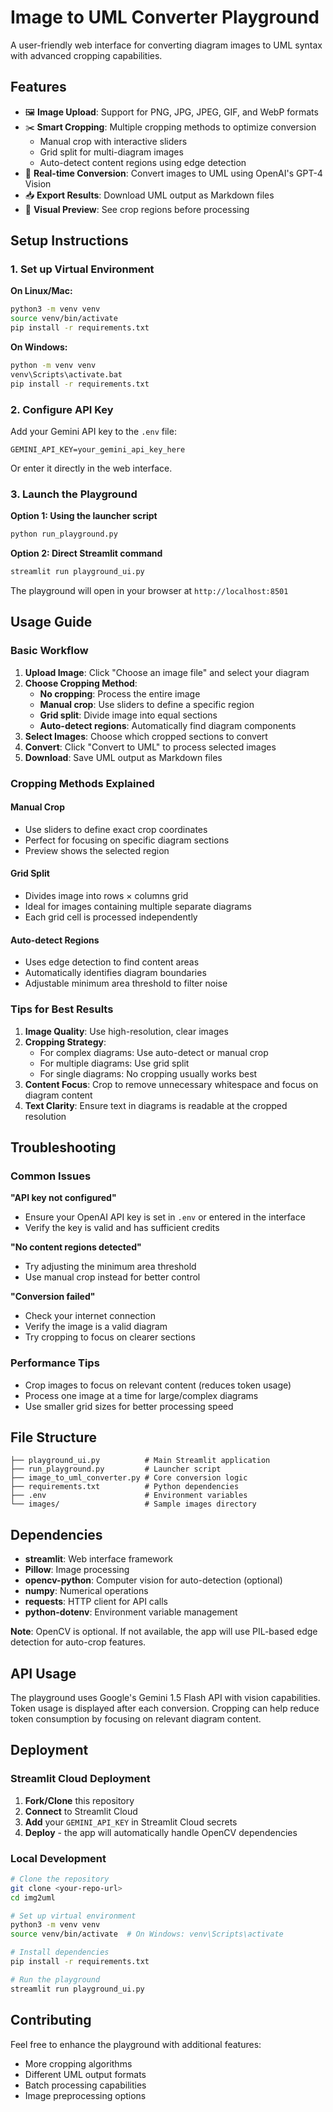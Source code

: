 # Image to UML Converter Playground

A user-friendly web interface for converting diagram images to UML syntax with advanced cropping capabilities.

## Features

- 🖼️ **Image Upload**: Support for PNG, JPG, JPEG, GIF, and WebP formats
- ✂️ **Smart Cropping**: Multiple cropping methods to optimize conversion
  - Manual crop with interactive sliders
  - Grid split for multi-diagram images
  - Auto-detect content regions using edge detection
- 🔄 **Real-time Conversion**: Convert images to UML using OpenAI's GPT-4 Vision
- 📥 **Export Results**: Download UML output as Markdown files
- 🎨 **Visual Preview**: See crop regions before processing

## Setup Instructions

### 1. Set up Virtual Environment

**On Linux/Mac:**
```bash
python3 -m venv venv
source venv/bin/activate
pip install -r requirements.txt
```

**On Windows:**
```cmd
python -m venv venv
venv\Scripts\activate.bat
pip install -r requirements.txt
```

### 2. Configure API Key

Add your Gemini API key to the `.env` file:
```
GEMINI_API_KEY=your_gemini_api_key_here
```

Or enter it directly in the web interface.

### 3. Launch the Playground

**Option 1: Using the launcher script**
```bash
python run_playground.py
```

**Option 2: Direct Streamlit command**
```bash
streamlit run playground_ui.py
```

The playground will open in your browser at `http://localhost:8501`

## Usage Guide

### Basic Workflow

1. **Upload Image**: Click "Choose an image file" and select your diagram
2. **Choose Cropping Method**:
   - **No cropping**: Process the entire image
   - **Manual crop**: Use sliders to define a specific region
   - **Grid split**: Divide image into equal sections
   - **Auto-detect regions**: Automatically find diagram components
3. **Select Images**: Choose which cropped sections to convert
4. **Convert**: Click "Convert to UML" to process selected images
5. **Download**: Save UML output as Markdown files

### Cropping Methods Explained

#### Manual Crop
- Use sliders to define exact crop coordinates
- Perfect for focusing on specific diagram sections
- Preview shows the selected region

#### Grid Split
- Divides image into rows × columns grid
- Ideal for images containing multiple separate diagrams
- Each grid cell is processed independently

#### Auto-detect Regions
- Uses edge detection to find content areas
- Automatically identifies diagram boundaries
- Adjustable minimum area threshold to filter noise

### Tips for Best Results

1. **Image Quality**: Use high-resolution, clear images
2. **Cropping Strategy**: 
   - For complex diagrams: Use auto-detect or manual crop
   - For multiple diagrams: Use grid split
   - For single diagrams: No cropping usually works best
3. **Content Focus**: Crop to remove unnecessary whitespace and focus on diagram content
4. **Text Clarity**: Ensure text in diagrams is readable at the cropped resolution

## Troubleshooting

### Common Issues

**"API key not configured"**
- Ensure your OpenAI API key is set in `.env` or entered in the interface
- Verify the key is valid and has sufficient credits

**"No content regions detected"**
- Try adjusting the minimum area threshold
- Use manual crop instead for better control

**"Conversion failed"**
- Check your internet connection
- Verify the image is a valid diagram
- Try cropping to focus on clearer sections

### Performance Tips

- Crop images to focus on relevant content (reduces token usage)
- Process one image at a time for large/complex diagrams
- Use smaller grid sizes for better processing speed

## File Structure

```
├── playground_ui.py          # Main Streamlit application
├── run_playground.py         # Launcher script
├── image_to_uml_converter.py # Core conversion logic
├── requirements.txt          # Python dependencies
├── .env                      # Environment variables
└── images/                   # Sample images directory
```

## Dependencies

- **streamlit**: Web interface framework
- **Pillow**: Image processing
- **opencv-python**: Computer vision for auto-detection (optional)
- **numpy**: Numerical operations
- **requests**: HTTP client for API calls
- **python-dotenv**: Environment variable management

**Note**: OpenCV is optional. If not available, the app will use PIL-based edge detection for auto-crop features.

## API Usage

The playground uses Google's Gemini 1.5 Flash API with vision capabilities. Token usage is displayed after each conversion. Cropping can help reduce token consumption by focusing on relevant diagram content.

## Deployment

### Streamlit Cloud Deployment

1. **Fork/Clone** this repository
2. **Connect** to Streamlit Cloud
3. **Add** your `GEMINI_API_KEY` in Streamlit Cloud secrets
4. **Deploy** - the app will automatically handle OpenCV dependencies

### Local Development

```bash
# Clone the repository
git clone <your-repo-url>
cd img2uml

# Set up virtual environment
python3 -m venv venv
source venv/bin/activate  # On Windows: venv\Scripts\activate

# Install dependencies
pip install -r requirements.txt

# Run the playground
streamlit run playground_ui.py
```

## Contributing

Feel free to enhance the playground with additional features:
- More cropping algorithms
- Different UML output formats
- Batch processing capabilities
- Image preprocessing options